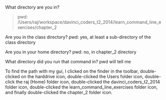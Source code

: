 What directory are you in? <br>
<blockquote> pwd: /Users/raj/workspace/davinci_coders_t2_2014/learn_command_line_exercises/chapter_2 </blockquote>

Are you in the class directory?
	pwd: yes, at least a sub-directory of the class directory

Are you in your home directory?
	pwd: no, in chapter_2 directory

What directory did you run that command in?
	pwd will tell me

To find the path with my gui, I clicked on the finder in the toolbar, double-clicked on the harddrive icon, double-clicked the Users folder icon, double-click the raj (Home) folder icon, double-clicked the davinci_coders_t2_2014 folder icon, double-clicked the learn_command_line_exercises folder icon, and finally double-clicked the chapter_2 folder icon. 
